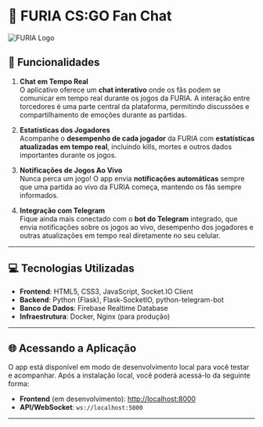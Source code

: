 # 📢 FURIA CS:GO Fan Chat

![FURIA Logo](https://upload.wikimedia.org/wikipedia/pt/f/f9/Furia_Esports_logo.png)

## 💬 Funcionalidades

1. **Chat em Tempo Real**  
   O aplicativo oferece um **chat interativo** onde os fãs podem se comunicar em tempo real durante os jogos da FURIA. A interação entre torcedores é uma parte central da plataforma, permitindo discussões e compartilhamento de emoções durante as partidas.

2. **Estatísticas dos Jogadores**  
   Acompanhe o **desempenho de cada jogador** da FURIA com **estatísticas atualizadas em tempo real**, incluindo kills, mortes e outros dados importantes durante os jogos.

3. **Notificações de Jogos Ao Vivo**  
   Nunca perca um jogo! O app envia **notificações automáticas** sempre que uma partida ao vivo da FURIA começa, mantendo os fãs sempre informados.

4. **Integração com Telegram**  
   Fique ainda mais conectado com o **bot do Telegram** integrado, que envia notificações sobre os jogos ao vivo, desempenho dos jogadores e outras atualizações em tempo real diretamente no seu celular.

---

## 💻 Tecnologias Utilizadas

- **Frontend**: HTML5, CSS3, JavaScript, Socket.IO Client
- **Backend**: Python (Flask), Flask-SocketIO, python-telegram-bot
- **Banco de Dados**: Firebase Realtime Database
- **Infraestrutura**: Docker, Nginx (para produção)

---

## 🌐 Acessando a Aplicação

O app está disponível em modo de desenvolvimento local para você testar e acompanhar. Após a instalação local, você poderá acessá-lo da seguinte forma:

- **Frontend** (em desenvolvimento): [http://localhost:8000](http://localhost:8000)
- **API/WebSocket**: `ws://localhost:5000`

---
